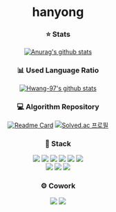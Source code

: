 


<div align="center">
  
# hanyong    
   
### ⭐ Stats
[![Anurag's github stats](https://github-readme-stats.vercel.app/api?username=Quence1151&theme=react)](https://github.com/anuraghazra/github-readme-stats)

### 📊 Used Language Ratio
[![Hwang-97's github stats](https://github-readme-stats.vercel.app/api/top-langs/?username=Quence1151&theme=dark&show_icons=true&title_color=DADADA&icon_color=DADADA&layout=compact)](https://github.com/Hwang-97)

### 💻 Algorithm Repository 
[![Readme Card](https://github-readme-stats.vercel.app/api/pin/?username=lh0156&repo=Algorithm-Team&theme=dark&cache_seconds=1800)](https://github.com/Quence1151/JavaAndAlgorithms)
[![Solved.ac 프로필](http://mazassumnida.wtf/api/v2/generate_badge?boj=dlgksdyd1151)](https://solved.ac/dlgksdyd1151)
 
### 🔨 Stack
<img src="https://img.shields.io/badge/Java-007396?style=flat-square&logo=Java&logoColor=white">
<img src="https://img.shields.io/badge/Oracle-F80000?style=flat-square&logo=Oracle&logoColor=white">
<img src="https://img.shields.io/badge/MySQL-4479A1?style=flat-square&logo=MySQL&logoColor=white">
<img src="https://img.shields.io/badge/HTML5-E34F26?style=flat-square&logo=HTML5&logoColor=white">
<img src="https://img.shields.io/badge/CSS3-1572B6?style=flat-square&logo=CSS3&logoColor=white">
<img src="https://img.shields.io/badge/JavaScript-F7DF1E?style=flat-square&logo=JavaScript&logoColor=black">
<br>
<img src="https://img.shields.io/badge/Bootstrap-7952B3?style=flat-square&logo=Bootstrap&logoColor=white">
<img src="https://img.shields.io/badge/jQuery-0769AD?style=flat-square&logo=jQuery&logoColor=white">
<img src="https://img.shields.io/badge/Spring-6DB33F?style=flat-square&logo=Spring&logoColor=white">

### ⚙️ Cowork
<img src="https://img.shields.io/badge/GitHub-181717?style=flat-square&logo=GitHub&logoColor=white">
<img src="https://img.shields.io/badge/Notion-000000?style=flat-square&logo=Notion&logoColor=white">


<!--
**Quence1151/Quence1151** is a ✨ _special_ ✨ repository because its `README.md` (this file) appears on your GitHub profile.

Here are some ideas to get you started:

- 🔭 I’m currently working on ...
- 🌱 I’m currently learning ...
- 👯 I’m looking to collaborate on ...
- 🤔 I’m looking for help with ...
- 💬 Ask me about ...
- 📫 How to reach me: ...
- 😄 Pronouns: ...
- ⚡ Fun fact: ...
-->
